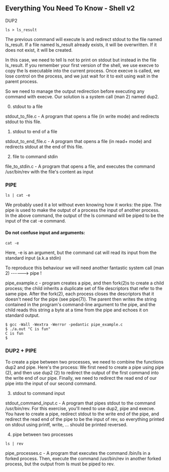 ## Everything You Need To Know - Shell v2

DUP2

```
ls > ls_result
```

The previous command will execute ls and redirect stdout to the file named ls_result. If a file named ls_result already exists, it will be overwritten. If it does not exist, it will be created.

In this case, we need to tell ls not to print on stdout but instead in the file ls_result. If you remember your first version of the shell, we use execve to copy the ls executable into the current process. Once execve is called, we lose control on the process, and we just wait for it to exit using wait in the parent process.

So we need to manage the output redirection before executing any command with execve. Our solution is a system call (man 2) named dup2.

0. stdout to a file

stdout_to_file.c -  A program that opens a file (in write mode) and redirects stdout to this file.

1. stdout to end of a file

stdout_to_end_file.c - A program that opens a file (in read+ mode) and redirects stdout at the end of this file.

2. file to command stdin

file_to_stdin.c - A program that opens a file, and executes the command /usr/bin/rev with the file's content as input

### PIPE

```
ls | cat -e
```

We probably used it a lot without even knowing how it works: the pipe. The pipe is used to make the output of a process the input of another process. In the above command, the output of the ls command will be piped to be the input of the cat -e command.

#### Do not confuse input and arguments:

```
cat -e
```
Here, -e is an argument, but the command cat will read its input from the standard input (a.k.a stdin)

To reproduce this behaviour we will need another fantastic system call (man 2) ------> pipe !

 pipe_example.c - program creates a pipe, and then fork(2)s to create a child process; the child inherits a duplicate set of file descriptors that refer to the same pipe. After the fork(2), each process closes the descriptors that it doesn't need for the pipe (see pipe(7)). The parent then writes the string contained in the program's command-line argument to the pipe, and the child reads this string a byte at a time from the pipe and echoes it on standard output.

 ```
$ gcc -Wall -Wextra -Werror -pedantic pipe_example.c
$ ./a.out "C is fun"
C is fun
$
 ```

### DUP2 + PIPE

To create a pipe between two processes, we need to combine the functions dup2 and pipe. Here's the process: We first need to create a pipe using pipe (2), and then use dup2 (2) to redirect the output of the first command into the write end of our pipe. Finally, we need to redirect the read end of our pipe into the input of our second command.

3. stdout to command input

stdout_command_input.c - A program that pipes stdout to the command /usr/bin/rev. For this exercise, you'll need to use dup2, pipe and execve. You have to create a pipe, redirect stdout to the write end of the pipe, and redirect the read end of the pipe to be the input of rev, so everything printed on stdout using printf, write, ... should be printed reversed.

4. pipe between two processes

```
ls | rev
```

 pipe_processes.c - A program that executes the command /bin/ls in a forked process. Then, execute the command /usr/bin/rev in another forked process, but the output from ls must be piped to rev.
